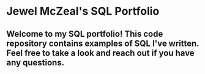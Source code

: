 # Jewel McZeal's SQL Portfolio

## Welcome to my SQL portfolio! This code repository contains examples of SQL I've written. Feel free to take a look and reach out if you have any questions.
